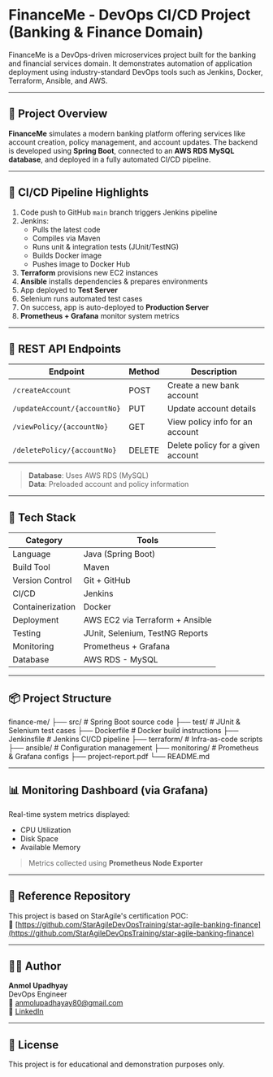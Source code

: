# FinanceMe - DevOps CI/CD Project (Banking & Finance Domain)

FinanceMe is a DevOps-driven microservices project built for the banking and financial services domain. It demonstrates automation of application deployment using industry-standard DevOps tools such as Jenkins, Docker, Terraform, Ansible, and AWS.

---

## 🏦 Project Overview

**FinanceMe** simulates a modern banking platform offering services like account creation, policy management, and account updates. The backend is developed using **Spring Boot**, connected to an **AWS RDS MySQL database**, and deployed in a fully automated CI/CD pipeline.

---

## 🚀 CI/CD Pipeline Highlights

1. Code push to GitHub `main` branch triggers Jenkins pipeline
2. Jenkins:
   - Pulls the latest code
   - Compiles via Maven
   - Runs unit & integration tests (JUnit/TestNG)
   - Builds Docker image
   - Pushes image to Docker Hub
3. **Terraform** provisions new EC2 instances
4. **Ansible** installs dependencies & prepares environments
5. App deployed to **Test Server**
6. Selenium runs automated test cases
7. On success, app is auto-deployed to **Production Server**
8. **Prometheus + Grafana** monitor system metrics

---

## 🧪 REST API Endpoints

| Endpoint | Method | Description |
|---------|--------|-------------|
| `/createAccount` | POST | Create a new bank account |
| `/updateAccount/{accountNo}` | PUT | Update account details |
| `/viewPolicy/{accountNo}` | GET | View policy info for an account |
| `/deletePolicy/{accountNo}` | DELETE | Delete policy for a given account |

> **Database**: Uses AWS RDS (MySQL)  
> **Data**: Preloaded account and policy information

---

## 🔧 Tech Stack

| Category | Tools |
|----------|-----------------------------|
| Language | Java (Spring Boot) |
| Build Tool | Maven |
| Version Control | Git + GitHub |
| CI/CD | Jenkins |
| Containerization | Docker |
| Deployment | AWS EC2 via Terraform + Ansible |
| Testing | JUnit, Selenium, TestNG Reports |
| Monitoring | Prometheus + Grafana |
| Database | AWS RDS - MySQL |

---

## 📦 Project Structure

finance-me/
├── src/ # Spring Boot source code
├── test/ # JUnit & Selenium test cases
├── Dockerfile # Docker build instructions
├── Jenkinsfile # Jenkins CI/CD pipeline
├── terraform/ # Infra-as-code scripts
├── ansible/ # Configuration management
├── monitoring/ # Prometheus & Grafana configs
├── project-report.pdf
└── README.md


---

## 📊 Monitoring Dashboard (via Grafana)

Real-time system metrics displayed:
- CPU Utilization
- Disk Space
- Available Memory

> Metrics collected using **Prometheus Node Exporter**

---

## 📎 Reference Repository

This project is based on StarAgile's certification POC:  
🔗 [https://github.com/StarAgileDevOpsTraining/star-agile-banking-finance](https://github.com/StarAgileDevOpsTraining/star-agile-banking-finance)

---

## 👨‍💻 Author

**Anmol Upadhyay**  
DevOps Engineer  
📧 anmolupadhayay80@gmail.com  
🔗 [LinkedIn](https://linkedin.com/in/anmolupadhyay2025)

---

## 📜 License

This project is for educational and demonstration purposes only.
